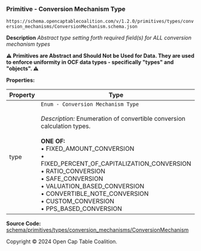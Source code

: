 ### Primitive - Conversion Mechanism Type

`https://schema.opencaptablecoalition.com/v/1.2.0/primitives/types/conversion_mechanisms/ConversionMechanism.schema.json`

**Description** _Abstract type setting forth required field(s) for ALL conversion mechanism types_

**:warning: Primitives are Abstract and Should Not be Used for Data. They are used to enforce uniformity in OCF data types - specifically "types" and "objects". :warning:**

**Properties:**

| Property | Type                                                                                                                                                                                                                                                                                                                                                                                                                                       | Description                                     | Required   |
| -------- | ------------------------------------------------------------------------------------------------------------------------------------------------------------------------------------------------------------------------------------------------------------------------------------------------------------------------------------------------------------------------------------------------------------------------------------------ | ----------------------------------------------- | ---------- |
| type     | `Enum - Conversion Mechanism Type`</br></br>_Description:_ Enumeration of convertible conversion calculation types.</br></br>**ONE OF:** </br>&bull; FIXED_AMOUNT_CONVERSION </br>&bull; FIXED_PERCENT_OF_CAPITALIZATION_CONVERSION </br>&bull; RATIO_CONVERSION </br>&bull; SAFE_CONVERSION </br>&bull; VALUATION_BASED_CONVERSION </br>&bull; CONVERTIBLE_NOTE_CONVERSION </br>&bull; CUSTOM_CONVERSION </br>&bull; PPS_BASED_CONVERSION | Identifies the specific conversion trigger type | `REQUIRED` |

**Source Code:** [schema/primitives/types/conversion_mechanisms/ConversionMechanism](../../../../../../schema/primitives/types/conversion_mechanisms/ConversionMechanism.schema.json)

Copyright © 2024 Open Cap Table Coalition.
